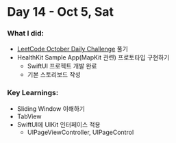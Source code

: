 # Day 14 - Oct 5, Sat

### What I did:
- [LeetCode October Daily Challenge](https://leetcode.com/problems/permutation-in-string/description/?envType=daily-question&envId=2024-10-05) 풀기
- HealthKit Sample App(MapKit 관련) 프로토타입 구현하기
  - SwiftUI 프로젝트 개발 완료
  - 기본 스토리보드 작성
  
### Key Learnings:
- Sliding Window 이해하기
- TabView
- SwiftUI에 UIKit 인터페이스 적용
  - UIPageViewController, UIPageControl